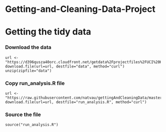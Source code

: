 # Getting-and-Cleaning-Data-Project
Getting the tidy data
========================================================

### Download the data
```{r}
url <- "https://d396qusza40orc.cloudfront.net/getdata%2Fprojectfiles%2FUCI%20HAR%20Dataset.zip"
download.file(url=url, destfile="data", method="curl")
unzip(zipfile="data")
```
### Copy run_analysis.R file
```{r}
url <-"https://raw.githubusercontent.com/natvau/gettingAndCleaningData/master/run_analysis.R"
download.file(url=url, destfile="run_analysis.R", method="curl")
```
### Source the file
```{r}
source("run_analysis.R")
```
